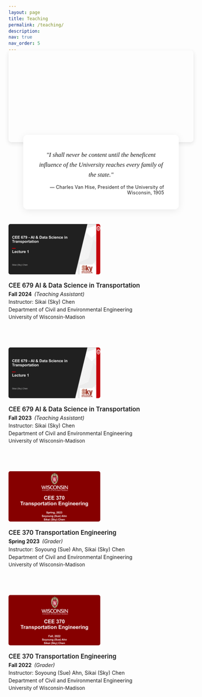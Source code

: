 ```yaml
---
layout: page
title: Teaching
permalink: /teaching/
description: 
nav: true
nav_order: 5
---
```


<style>
/* 背景图片样式 */
.teaching-header {
  width: 100%;
  height: 250px;
  background-image: url('../../assets/teaching/uwm_background.jpg');
  background-size: cover;
  background-position: center 80%;
  margin-bottom: 40px;
  border-radius: 8px;
  position: relative;
  box-shadow: 0 4px 12px rgba(0, 0, 0, 0.1);
  margin-top: -20px;
}

/* 引用样式 */
.quote-section {
  position: relative;
  margin: -60px 40px 40px 40px;
  padding: 25px 40px;
  background: rgba(255, 255, 255, 0.98);
  border-radius: 12px;
  box-shadow: 0 4px 20px rgba(0, 0, 0, 0.08);
}

.quote-text {
  font-size: 1.2em;
  line-height: 1.6;
  color: var(--global-text-color);
  font-family: "Georgia", serif;
  font-style: italic;
  margin-bottom: 12px;
  text-align: center;
}

.quote-author {
  text-align: right;
  color: var(--global-text-color-light);
  font-size: 0.9em;
  font-style: normal;
  letter-spacing: 0.02em;
}

.quote-border {
  position: absolute;
  left: 0;
  top: 50%;
  transform: translateY(-50%);
  width: 4px;
  height: 50%;
  background: var(--global-theme-color);
  border-radius: 2px;
}

.teaching-container {
  margin-bottom: 40px;
  display: flex;
  flex-wrap: wrap;
  align-items: flex-start;
}

.teaching-list {
  list-style-type: disc;
  padding-left: 1.5em;
}

.teaching-list li {
  position: relative;
  padding-left: 0.5em;
  margin-bottom: 0.3em;
  padding-bottom: 0.2em;
}

.teaching-image {
  width: 250px;
  margin-right: 30px;
  margin-bottom: 20px;
  box-shadow: 0 2px 4px var(--global-shadow-color);
  border-radius: 5px;
  transition: all 0.3s ease;
}

.teaching-image:hover {
  transform: scale(1.02);
  box-shadow: 0 3px 6px var(--global-shadow-color);
}

.teaching-content {
  flex: 1;
  min-width: 300px;
}

.teaching-item {
  margin-bottom: 1.5em;
  padding-bottom: 1em;
  border-bottom: 1px dashed rgba(var(--global-theme-color-rgb), 0.1);
  transition: all 0.3s ease;
}

.teaching-container:last-child .teaching-item {
  border-bottom: none;
}

.teaching-course {
  display: block;
  font-weight: 600;
  font-size: 1.2em;
  color: var(--global-text-color);
  margin-bottom: 0.3em;
}

.teaching-semester {
  font-weight: bold;
  color: var(--global-theme-color);
}

.teaching-role {
  font-style: italic;
  margin-left: 0.5em;
}

.teaching-instructor {
  display: block;
  margin-top: 0.3em;
  color: var(--global-text-color-light);
}

.teaching-department {
  display: block;
  color: var(--global-text-color-light);
  margin-top: 0.3em;
}

.teaching-institution {
  display: block;
  color: var(--global-text-color-light);
  font-size: 0.95em;
  margin-top: 0.3em;
}

@media (max-width: 768px) {
  .teaching-container {
    flex-direction: column;
  }
  
  .teaching-image {
    width: 100%;
    max-width: 250px;
    margin-right: 0;
    margin-bottom: 20px;
  }
}
</style>

<div class="teaching-header"></div>

<div class="quote-section">
  <div class="quote-border"></div>
  <p class="quote-text">"I shall never be content until the beneficent influence of the University reaches every family of the state."</p>
  <p class="quote-author">— Charles Van Hise, President of the University of Wisconsin, 1905</p>
</div>


<div class="teaching-container">
  <img src="/assets/teaching/2024-CEE679.png" alt="Teaching CEE 679 AI & Data Science in Transportation 2024" class="teaching-image" loading="lazy">
  
  <div class="teaching-content">
    <div class="teaching-item">
      <span class="teaching-course">CEE 679 AI & Data Science in Transportation</span>
      <div><span class="teaching-semester">Fall 2024</span><span class="teaching-role">(Teaching Assistant)</span></div>
      <span class="teaching-instructor">Instructor: Sikai (Sky) Chen</span>
      <span class="teaching-department">Department of Civil and Environmental Engineering</span>
      <span class="teaching-institution">University of Wisconsin-Madison</span>
    </div>
  </div>
</div>


<div class="teaching-container">
  <img src="/assets/teaching/2023-CEE679.png" alt="Teaching CEE 679 AI & Data Science in Transportation 2023" class="teaching-image" loading="lazy">
  
  <div class="teaching-content">
    <div class="teaching-item">
      <span class="teaching-course">CEE 679 AI & Data Science in Transportation</span>
      <div><span class="teaching-semester">Fall 2023</span><span class="teaching-role">(Teaching Assistant)</span></div>
      <span class="teaching-instructor">Instructor: Sikai (Sky) Chen</span>
      <span class="teaching-department">Department of Civil and Environmental Engineering</span>
      <span class="teaching-institution">University of Wisconsin-Madison</span>
    </div>
  </div>
</div>


<div class="teaching-container">
  <img src="/assets/teaching/2023-CEE370.png" alt="Teaching CEE 370 Transportation Engineering 2023" class="teaching-image" loading="lazy">
  
  <div class="teaching-content">
    <div class="teaching-item">
      <span class="teaching-course">CEE 370 Transportation Engineering</span>
      <div><span class="teaching-semester">Spring 2023</span><span class="teaching-role">(Grader)</span></div>
      <span class="teaching-instructor">Instructor: Soyoung (Sue) Ahn, Sikai (Sky) Chen</span>
      <span class="teaching-department">Department of Civil and Environmental Engineering</span>
      <span class="teaching-institution">University of Wisconsin-Madison</span>
    </div>
  </div>
</div>

<div class="teaching-container">
  <img src="/assets/teaching/2022-CEE370.png" alt="Teaching CEE 370 Transportation Engineering 2022" class="teaching-image" loading="lazy">
  
  <div class="teaching-content">
    <div class="teaching-item">
      <span class="teaching-course">CEE 370 Transportation Engineering</span>
      <div><span class="teaching-semester">Fall 2022</span><span class="teaching-role">(Grader)</span></div>
      <span class="teaching-instructor">Instructor: Soyoung (Sue) Ahn, Sikai (Sky) Chen</span>
      <span class="teaching-department">Department of Civil and Environmental Engineering</span>
      <span class="teaching-institution">University of Wisconsin-Madison</span>
    </div>
  </div>
</div> 
